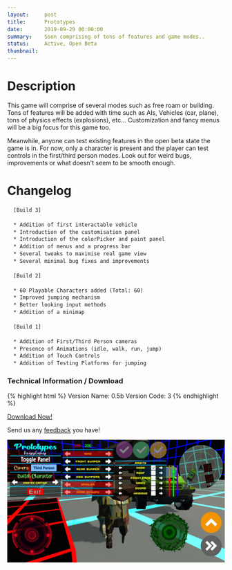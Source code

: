```yaml
---
layout:     post
title:      Prototypes
date:       2019-09-29 00:00:00
summary:    Soon comprising of tons of features and game modes..
status:     Active, Open Beta
thumbnail:  
---
```


# Description

This game will comprise of several modes such as free roam or building. Tons
of features will be added with time such as AIs, Vehicles (car, plane),
tons of physics effects (explosions), etc... Customization and fancy menus
will be a big focus for this game too.

Meanwhile, anyone can test existing features in the open beta state the game
is in. For now, only a character is present and the player can test controls
in the first/third person modes. Look out for weird bugs, improvements or what
doesn't seem to be smooth enough.

# Changelog
``` html
  [Build 3]

  * Addition of first interactable vehicle
  * Introduction of the customisation panel
  * Introduction of the colorPicker and paint panel
  * Addition of menus and a progress bar
  * Several tweaks to maximise real game view
  * Several minimal bug fixes and improvements

  [Build 2]

  * 60 Playable Characters added (Total: 60)
  * Improved jumping mechanism
  * Better looking input methods
  * Addition of a minimap

  [Build 1]

  * Addition of First/Third Person cameras
  * Presence of Animations (idle, walk, run, jump)
  * Addition of Touch Controls
  * Addition of Testing Platforms for jumping
```

### Technical Information / Download

{% highlight html %}
Version Name: 0.5b
Version Code: 3
{% endhighlight %}

[Download Now!](https://github.com/KinesisGames/Builds/raw/master/builds/prototypes/Prototypes_v0.5b3.apk)

Send us any [feedback](mailto:feedback@kinesisgames.net) you have!

![](/img/prototypes/default-screenshot.jpg)

